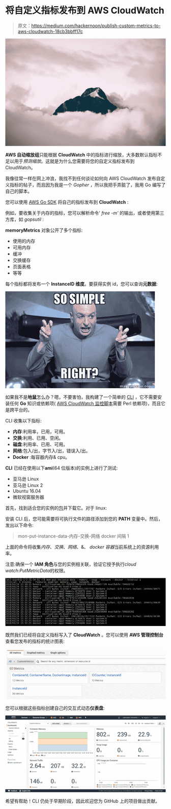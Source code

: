 # 将自定义指标发布到 AWS CloudWatch

> 原文：<https://medium.com/hackernoon/publish-custom-metrics-to-aws-cloudwatch-18cb3bbff17c>

![](img/823ffda9fc68a5cd20fab3095565841c.png)

**AWS 自动缩放组**只能根据 **CloudWatch** 中的指标进行缩放，大多数默认指标不足以用于*预测缩放*。这就是为什么您需要将您的自定义指标发布到 CloudWatch。

我像往常一样在网上冲浪，我找不到任何谈论如何向 AWS CloudWatch 发布自定义指标的帖子，而且因为我是一个 *Gopher* ，所以我把手弄脏了，我用 Go 编写了自己的脚本。

您可以使用 [AWS Go SDK](https://github.com/aws/aws-sdk-go-v2) 将自己的指标发布到 **CloudWatch** :

例如，要收集关于内存的指标，您可以解析命令' *free -m'* 的输出，或者使用第三方库，如 *gopsutil* :

**memoryMetrics** 对象公开了多个指标:

*   使用的内存
*   可用内存
*   缓冲
*   交换缓存
*   页面表格
*   等等

每个指标都将发布一个 **InstanceID 维度**。要获得实例 id，您可以查询**元数据**:

![](img/24318e02e45ae0d6980ffa707c594fed.png)

如果我不是**地鼠**怎么办？嗯，不要害怕，我构建了一个简单的 [CLI](https://github.com/mlabouardy/mon-put-instance-data) ，它不需要安装任何 **Go** 知识或依赖项( [AWS CloudWatch 监控脚本](https://aws.amazon.com/code/amazon-cloudwatch-monitoring-scripts-for-linux/)需要 Perl 依赖项)，而且它是跨平台的。

CLI 收集以下指标:

*   **内存**:利用率，已用，可用。
*   **交换**:利用、已用、空闲。
*   **磁盘**:利用率、已用、可用。
*   **网络**:包入/出，字节入/出，错误入/出。
*   **Docker** :每容器内存& cpu。

**CLI** 已经在使用以下**ami**(64 位版本)的实例上进行了测试:

*   亚马逊 Linux
*   亚马逊 Linux 2
*   Ubuntu 16.04
*   微软视窗服务器

首先，找到适合您的实例的[包](https://github.com/mlabouardy/mon-put-instance-data)并下载它。对于 linux:

安装 CLI 后，您可能需要将可执行文件的路径添加到您的 **PATH** 变量中。然后，发出以下命令:

> mon-put-instance-data-内存-交换-网络 docker 间隔 1

上面的命令将收集*内存*、*交换*、*网络*、&、 *docker 容器*当前系统上的资源利用率。

注意:确保一个 **IAM 角色**与您的实例相关联，验证它授予执行*cloud watch:PutMetricData*的权限。

![](img/1a01f2b400cdc0eef02b71f2f9107b5e.png)

既然我们已经将自定义指标写入了 **CloudWatch** 。您可以使用 **AWS 管理控制台**查看您发布的指标的统计图表:

![](img/67bae9508664a1ec6cb1908e57975a79.png)

您可以根据这些指标创建自己的交互式动态**仪表盘**:

![](img/9d32eac492e1ce05f6d4059e8d34478d.png)

希望有帮助！CLI 仍处于早期阶段，因此欢迎您为 GitHub 上的项目做出贡献。